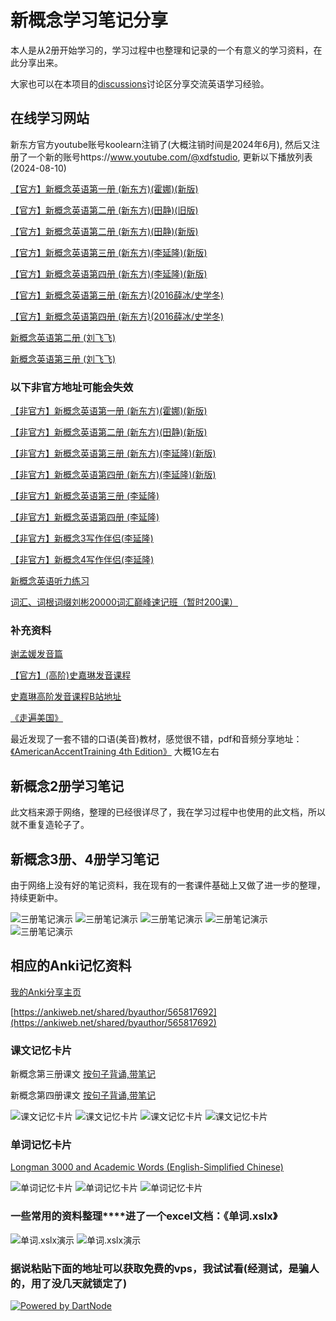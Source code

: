 # 新概念学习笔记分享

本人是从2册开始学习的，学习过程中也整理和记录的一个有意义的学习资料，在此分享出来。

大家也可以在本项目的[discussions](https://github.com/andylee1890/NewConceptEnglish/discussions)讨论区分享交流英语学习经验。

## **在线学习网站**

新东方官方youtube账号koolearn注销了(大概注销时间是2024年6月), 然后又注册了一个新的账号https://www.youtube.com/@xdfstudio, 更新以下播放列表(2024-08-10)

[【官方】新概念英语第一册 (新东方)(霍娜)(新版)](https://www.youtube.com/playlist?list=PLK6q4vrvWZiNruBZbwb_pxGrACaklqwLJ)

[【官方】新概念英语第二册 (新东方)(田静)(旧版)](https://www.youtube.com/playlist?list=PLK6q4vrvWZiPTo92wZ3WTVovkgbXqPC1o)

[【官方】新概念英语第二册 (新东方)(田静)(新版)](https://www.youtube.com/playlist?list=PLK6q4vrvWZiPtc5XLGEVKZLPwwqzTiKSF)

[【官方】新概念英语第三册 (新东方)(李延隆)(新版)](https://www.youtube.com/playlist?list=PLK6q4vrvWZiN5zjCSQTJKxDCHmIkhzLlM)

[【官方】新概念英语第四册 (新东方)(李延隆)(新版)](https://www.youtube.com/playlist?list=PLK6q4vrvWZiO2bDC7cWwGmaxPtRMSQgNT)

[【官方】新概念英语第三册 (新东方)(2016薛冰/史学冬)](https://www.youtube.com/playlist?list=PLK6q4vrvWZiMgexqhAjocpAkjjNFgkcVY)

[【官方】新概念英语第四册 (新东方)(2016薛冰/史学冬)](https://www.youtube.com/playlist?list=PLK6q4vrvWZiMWmws-H6u6Yyrr5nvY7lzm)

[新概念英语第二册 (刘飞飞)](https://www.youtube.com/playlist?list=PL5YAbMpT3Nh3k4XoR6u_r1bhr_Vg00QyQ)

[新概念英语第三册 (刘飞飞)](https://www.youtube.com/playlist?list=PL5YAbMpT3Nh1ho20sV0bpbLFzf6J9ygPV)

### **以下非官方地址可能会失效**

[【非官方】新概念英语第一册 (新东方)(霍娜)(新版)](https://www.youtube.com/playlist?list=PL7QPSCAroBojgp9-X2Dv8gPpFhHLcqvKF)

[【非官方】新概念英语第二册 (新东方)(田静)(新版)](https://www.youtube.com/playlist?list=PL7QPSCAroBog_u72arS00YtJDBX0bFnXa)

[【非官方】新概念英语第三册 (新东方)(李延隆)(新版)](https://www.youtube.com/playlist?list=PLGnHtEN8U57Oy9dLDwfvqUFH0IBH7p2S4)

[【非官方】新概念英语第四册 (新东方)(李延隆)(新版)](https://www.youtube.com/playlist?list=PLGnHtEN8U57Mara3B8c9uFXP2cEd-vdoM)

[【非官方】新概念英语第三册 (李延隆)](https://www.youtube.com/playlist?list=PL1pijTdUwLseVy85adDtGFNWgb2vS12d3)

[【非官方】新概念英语第四册 (李延隆)](https://www.youtube.com/playlist?list=PL0mH-8xA1kQs81JkBm0RELDXpqy9anw0W)

[【非官方】新概念3写作伴侣(李延隆)](https://www.youtube.com/playlist?list=PL1pijTdUwLscr95ql7JsJAPG8dc4DITvq)

[【非官方】新概念4写作伴侣(李延隆)](https://www.youtube.com/playlist?list=PL1pijTdUwLsfIlE_UlCwa2FqRuJyTboCg)

[新概念英语听力练习](https://www.youtube.com/playlist?list=PL1pijTdUwLsfVGGjbJEp4IAVIJ06AnAW_)

[词汇、词根词缀刘彬20000词汇巅峰速记班（暂时200课）](https://www.youtube.com/playlist?list=PLJSOIPlB395WsFOcrYSjxrey4UHL79jsf)

### **补充资料**

[谢孟媛发音篇](https://www.youtube.com/playlist?list=PLQ67idcbIuFb89IoMgOI5RZpD9vJO1_it)

[【官方】(高阶)史嘉琳发音课程](http://ocw.aca.ntu.edu.tw/ntu-ocw/ocw/cou/101S102)

[史嘉琳高阶发音课程B站地址](https://www.bilibili.com/video/BV1bf4y1k7xC?from=search&seid=3965439832955446661)

[《走遍美国》](https://www.youtube.com/playlist?list=PLkHYKt-E2bEtG374gWgHsMG-Q7KaJbmf0)

最近发现了一套不错的口语(美音)教材，感觉很不错，pdf和音频分享地址：<br>
[《AmericanAccentTraining 4th Edition》](https://drive.google.com/file/d/1N46fnIrC0BiVze4lFl-jV_IJ7DM1cVIw/view) 大概1G左右


## **新概念2册学习笔记**

此文档来源于网络，整理的已经很详尽了，我在学习过程中也使用的此文档，所以就不重复造轮子了。

## **新概念3册、4册学习笔记**

由于网络上没有好的笔记资料，我在现有的一套课件基础上又做了进一步的整理，持续更新中。

![三册笔记演示](./img/课文1_2.png)
![三册笔记演示](./img/课文2_2.png)
![三册笔记演示](./img/课文3_2.png)
![三册笔记演示](./img/课文4_2.png)
![三册笔记演示](./img/课文5_2.png)

## **相应的Anki记忆资料**

[我的Anki分享主页](https://ankiweb.net/shared/by-author/1533041577)

[https://ankiweb.net/shared/byauthor/565817692](https://ankiweb.net/shared/byauthor/565817692)


### **课文记忆卡片**

新概念第三册课文 [按句子背诵,带笔记](https://ankiweb.net/shared/info/1533041577)

新概念第四册课文 [按句子背诵,带笔记](https://ankiweb.net/shared/info/1169581791)

![课文记忆卡片](./img/anki_课文1_2.png)
![课文记忆卡片](./img/anki_课文2_2.png)
![课文记忆卡片](./img/anki_课文3_2.png)
![课文记忆卡片](./img/anki_课文4_2.png)


### **单词记忆卡片**

[Longman 3000 and Academic Words (English-Simplified Chinese)](https://ankiweb.net/shared/info/565817692)

![单词记忆卡片](./img/anki_单词1_2.png)
![单词记忆卡片](./img/anki_单词2_2.png)
![单词记忆卡片](./img/anki_单词3_2.png)


### **一些常用的资料整理****进了一个excel文档**：《单词.xslx》

![单词.xslx演示](./img/单词1_2.png)
![单词.xslx演示](./img/单词2_2.png)

### 据说粘贴下面的地址可以获取免费的vps，我试试看(经测试，是骗人的，用了没几天就锁定了)
[![Powered by DartNode](https://dartnode.com/branding/DN-Open-Source-sm.png)](https://dartnode.com "Powered by DartNode - Free VPS for Open Source")

